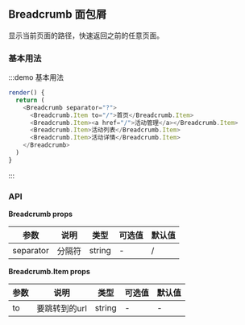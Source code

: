 ## Breadcrumb 面包屑

显示当前页面的路径，快速返回之前的任意页面。


### 基本用法
:::demo 基本用法
```js
render() {
  return (
    <Breadcrumb separator="?">
      <Breadcrumb.Item to="/">首页</Breadcrumb.Item>
      <Breadcrumb.Item><a href="/">活动管理</a></Breadcrumb.Item>
      <Breadcrumb.Item>活动列表</Breadcrumb.Item>
      <Breadcrumb.Item>活动详情</Breadcrumb.Item>
    </Breadcrumb>
  )
}
```
:::


### API

**Breadcrumb props**

| 参数      | 说明          | 类型      | 可选值                           | 默认值  |
|---------- |-------------- |---------- |--------------------------------  |-------- |
| separator | 分隔符 | string | - | / |

**Breadcrumb.Item props**

| 参数      | 说明          | 类型      | 可选值                           | 默认值  |
|---------- |-------------- |---------- |--------------------------------  |-------- |
| to | 要跳转到的url | string | - | - |

